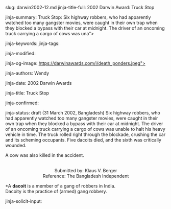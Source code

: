 slug: darwin2002-12.md
jinja-title-full: 2002 Darwin Award: Truck Stop

jinja-summary: Truck Stop: Six highway robbers, who had apparently watched too many gangster movies, were caught in their own trap when they blocked a bypass with their car at midnight. The driver of an oncoming truck carrying a cargo of cows was una">

jinja-keywords:
jinja-tags:

jinja-modified:

jinja-og-image: https://darwinawards.com/i/death_ponders.jpeg">

jinja-authors: Wendy

jinja-date: 2002 Darwin Awards


jinja-title: Truck Stop


jinja-confirmed:

jinja-status: draft
(31 March 2002, Bangladesh) Six highway robbers, who had apparently watched too many gangster movies, were caught in their own trap when they blocked a bypass with their car at midnight. The driver of an oncoming truck carrying a cargo of cows was unable to halt his heavy vehicle in time. The truck rolled right through the blockade, crushing the car and its scheming occupants. Five dacoits died, and the sixth was critically wounded.
		<P>
A cow was also killed in the accident. <!-- Mokammel Hossain, 30, Muktel Ali, 28, Bablu Miah, 26, and Idris Ali, of Sirajganj district; Ismail Hossain, 30, of Dhaka's Mirpur area -->

		
<P align=center>
<!--#include virtual="/inc/votebar_viewvoteonly" -->

<BR>
		 Submitted by: Klaus V. Berger

<BR>
		 Reference: The Bangladesh Independent
</FONT></P>
		<P align="left">*A <B>dacoit</B> is a member of a gang of robbers in India. <BR>
		 Dacoity is the practice of (armed) gang robbery.

</P>

jinja-solicit-input:



<!--#include file=nav_2002.html -->


